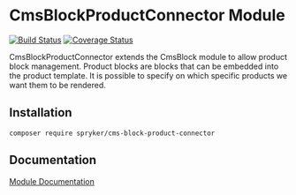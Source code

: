 # CmsBlockProductConnector Module
[![Build Status](https://travis-ci.org/spryker/CmsBlockProductConnector.svg)](https://travis-ci.org/spryker/CmsBlockProductConnector)
[![Coverage Status](https://coveralls.io/repos/github/spryker/CmsBlockProductConnector/badge.svg)](https://coveralls.io/github/spryker/CmsBlockProductConnector)

CmsBlockProductConnector extends the CmsBlock module to allow product block management. Product blocks are blocks that can be embedded into the product template. It is possible to specify on which specific products we want them to be rendered.

## Installation

```
composer require spryker/cms-block-product-connector
```

## Documentation

[Module Documentation](https://academy.spryker.com/developing_with_spryker/module_guide/content_management/cms_block/cms_block.html)
